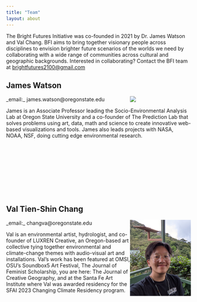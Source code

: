 ```yaml
---
title: "Team"
layout: about
---
```


The Bright Futures Initiative was co-founded in 2021 by Dr. James Watson and Val Chang. BFI aims to bring together visionary people across disciplines to envision brighter future scenarios of the worlds we need by collaborating with a wide range of communities across cultural and geographic backgrounds. Interested in collaborating? Contact the BFI team at brightfutures2100@gmail.com


## James Watson
<img style="float: right" src="./assets/images/James-26.jpg" width="33%" />
_email:_ james.watson@oregonstate.edu<br>

James is an Associate Professor leading the Socio-Environmental Analysis Lab at Oregon State University and a co-founder of The Prediction Lab that solves problems using art, data, math and science to create innovative web-based visualizations and tools. James also leads projects with NASA, NOAA, NSF, doing cutting edge environmental research. 

<br>
<br>
<br>
<br>
<br>
<br>
<br>
<br>

## Val Tien-Shin Chang
<img style="float: right" src="./assets/images/val_headshot.jpg" width="33%" />
_email:_ changva@oregonstate.edu<br>

Val is an environmental artist, hydrologist, and co-founder of LUXREN Creative, an Oregon-based art collective tying together environmental and climate-change themes with audio-visual art and installations. Val’s work has been featured at OMSI, OSU’s Soundbox5 Art Festival, The Journal of Feminist Scholarship, you are here: The Journal of Creative Geography, and at the Santa Fe Art Institute where Val was awarded residency for the SFAI 2023 Changing Climate Residency program. 




